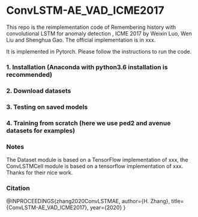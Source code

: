 # ConvLSTM-AE_VAD_ICME2017
This repo is the reimplementation code of Remembering history with convolutional LSTM for anomaly detection
, ICME 2017 by Weixin Luo, Wen Liu and Shenghua Gao. The official implementation is in xxx.

It is implemented in Pytorch. Please follow the instructions to run the code.
### 1. Installation (Anaconda with python3.6 installation is recommended)

### 2. Download datasets

### 3. Testing on saved models

### 4. Training from scratch (here we use ped2 and avenue datasets for examples)

### Notes
The Dataset module is based on a TensorFlow implementation of xxx, the ConvLSTMCell module is based on a tensorflow implementation of xxx. Thanks for their nice work.



### Citation
@INPROCEEDINGS{zhang2020ConvLSTMAE, 
	author={H. Zhang}, 
	title={ConvLSTM-AE_VAD_ICME2017}, 
	year={2020}
}


